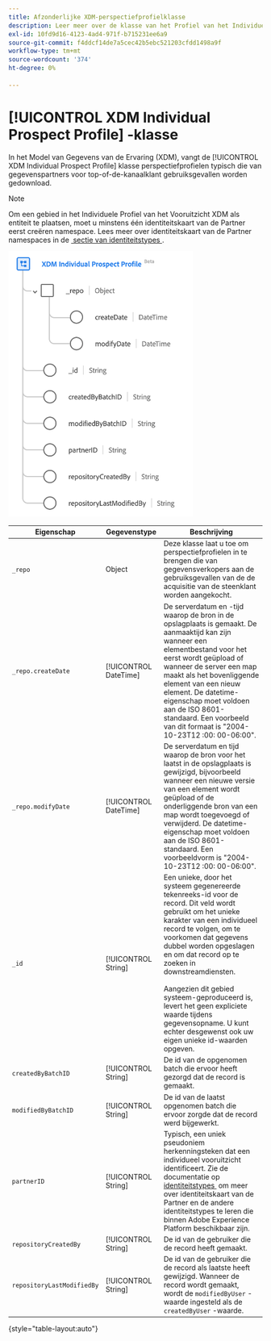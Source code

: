 ```yaml
---
title: Afzonderlijke XDM-perspectiefprofielklasse
description: Leer meer over de klasse van het Profiel van het Individuele Vooruitzicht XDM in het Model van de Gegevens van de Ervaring (XDM).
exl-id: 10fd9d16-4123-4ad4-971f-b715231ee6a9
source-git-commit: f4ddcf14de7a5cec42b5ebc521203cfdd1498a9f
workflow-type: tm+mt
source-wordcount: '374'
ht-degree: 0%

---
```


# [!UICONTROL XDM Individual Prospect Profile] -klasse

In het Model van Gegevens van de Ervaring (XDM), vangt de [!UICONTROL XDM Individual Prospect Profile] klasse perspectiefprofielen typisch die van gegevenspartners voor top-of-de-kanaalklant gebruiksgevallen worden gedownload.

>[!NOTE]
>
>Om een gebied in het Individuele Profiel van het Vooruitzicht XDM als entiteit te plaatsen, moet u minstens één identiteitskaart van de Partner eerst creëren namespace. Lees meer over identiteitskaart van de Partner namespaces in de [&#x200B; sectie van identiteitstypes &#x200B;](../../identity-service/features/namespaces.md).

![&#x200B; het schemadiagram van de klasse van het Vooruitzicht XDM.](../images/classes/individual-prospect-profile.png)

| Eigenschap | Gegevenstype | Beschrijving |
| --- | --- | --- |
| `_repo` | Object | Deze klasse laat u toe om perspectiefprofielen in te brengen die van gegevensverkopers aan de gebruiksgevallen van de de acquisitie van de steenklant worden aangekocht. |
| `_repo.createDate` | [!UICONTROL DateTime] | De serverdatum en -tijd waarop de bron in de opslagplaats is gemaakt. De aanmaaktijd kan zijn wanneer een elementbestand voor het eerst wordt geüpload of wanneer de server een map maakt als het bovenliggende element van een nieuw element. De datetime-eigenschap moet voldoen aan de ISO 8601-standaard. Een voorbeeld van dit formaat is &quot;2004-10-23T12 :00: 00-06:00&quot;. |
| `_repo.modifyDate` | [!UICONTROL DateTime] | De serverdatum en tijd waarop de bron voor het laatst in de opslagplaats is gewijzigd, bijvoorbeeld wanneer een nieuwe versie van een element wordt geüpload of de onderliggende bron van een map wordt toegevoegd of verwijderd. De datetime-eigenschap moet voldoen aan de ISO 8601-standaard. Een voorbeeldvorm is &quot;2004-10-23T12 :00: 00-06:00&quot;. |
| `_id` | [!UICONTROL String] | Een unieke, door het systeem gegenereerde tekenreeks-id voor de record. Dit veld wordt gebruikt om het unieke karakter van een individueel record te volgen, om te voorkomen dat gegevens dubbel worden opgeslagen en om dat record op te zoeken in downstreamdiensten.<br><br> Aangezien dit gebied systeem-geproduceerd is, levert het geen expliciete waarde tijdens gegevensopname. U kunt echter desgewenst ook uw eigen unieke id-waarden opgeven. |
| `createdByBatchID` | [!UICONTROL String] | De id van de opgenomen batch die ervoor heeft gezorgd dat de record is gemaakt. |
| `modifiedByBatchID` | [!UICONTROL String] | De id van de laatst opgenomen batch die ervoor zorgde dat de record werd bijgewerkt. |
| `partnerID` | [!UICONTROL String] | Typisch, een uniek pseudoniem herkenningsteken dat een individueel vooruitzicht identificeert. Zie de documentatie op [&#x200B; identiteitstypes &#x200B;](../../identity-service/features/namespaces.md#identity-type) om meer over identiteitskaart van de Partner en de andere identiteitstypes te leren die binnen Adobe Experience Platform beschikbaar zijn. |
| `repositoryCreatedBy` | [!UICONTROL String] | De id van de gebruiker die de record heeft gemaakt. |
| `repositoryLastModifiedBy` | [!UICONTROL String] | De id van de gebruiker die de record als laatste heeft gewijzigd. Wanneer de record wordt gemaakt, wordt de `modifiedByUser` -waarde ingesteld als de `createdByUser` -waarde. |

{style="table-layout:auto"}

